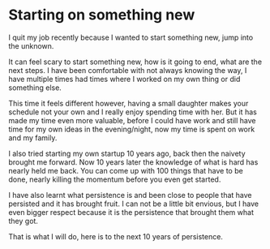 # Starting on something new

I quit my job recently because I wanted to start something new, jump into the unknown.

It can feel scary to start something new, how is it going to end, what are the next steps. I have been comfortable with not always knowing the way, I have multiple times had times where I worked on my own thing or did something else.

This time it feels different however, having a small daughter makes your schedule not your own and I really enjoy spending time with her. But it has made my time even more valuable, before I could have work and still have time for my own ideas in the evening/night, now my time is spent on work and my family.

I also tried starting my own startup 10 years ago, back then the naivety brought me forward. Now 10 years later the knowledge of what is hard has nearly held me back. You can come up with 100 things that have to be done, nearly killing the momentum before you even get started.

I have also learnt what persistence is and been close to people that have persisted and it has brought fruit. I can not be a little bit envious, but I have even bigger respect because it is the persistence that brought them what they got.

That is what I will do, here is to the next 10 years of persistence.